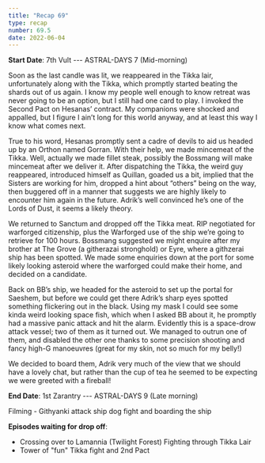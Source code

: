 ```yaml
---
title: "Recap 69"
type: recap
number: 69.5
date: 2022-06-04
---
```


**Start Date**: 7th Vult --- ASTRAL-DAYS 7 (Mid-morning)
 
Soon as the last candle was lit, we reappeared in the Tikka lair, unfortunately along with the Tikka, which promptly started beating the shards out of us again. I know my people well enough to know retreat was never going to be an option, but I still had one card to play. I invoked the Second Pact on Hesanas’ contract. My companions were shocked and appalled, but I figure I ain’t long for this world anyway, and at least this way I know what comes next.
 
True to his word, Hesanas promptly sent a cadre of devils to aid us headed up by an Orthon named Gorran. With their help, we made mincemeat of the Tikka. Well, actually we made fillet steak, possibly the Bossmang will make mincemeat after we deliver it. After dispatching the Tikka, the weird guy reappeared, introduced himself as Quillan, goaded us a bit, implied that the Sisters are working for him, dropped a hint about “others” being on the way, then buggered off in a manner that suggests we are highly likely to encounter him again in the future. Adrik’s well convinced he’s one of the Lords of Dust, it seems a likely theory.
 
We returned to Sanctum and dropped off the Tikka meat. RIP negotiated for warforged citizenship, plus the Warforged use of the ship we’re going to retrieve for 100 hours. Bossmang suggested we might enquire after my brother at The Grove (a githerazai stronghold) or Eyre, where a githzerai ship has been spotted. We made some enquiries down at the port for some likely looking asteroid where the warforged could make their home, and decided on a candidate.
 
Back on BB’s ship, we headed for the asteroid to set up the portal for Saeshem, but before we could get there Adrik’s sharp eyes spotted something flickering out in the black. Using my mask I could see some kinda weird looking space fish, which when I asked BB about it, he promptly had a massive panic attack and hit the alarm. Evidently this is a space-drow attack vessel; two of them as it turned out. We managed to outrun one of them, and disabled the other one thanks to some precision shooting and fancy high-G manoeuvres (great for my skin, not so much for my belly!)
 
We decided to board them, Adrik very much of the view that we should have a lovely chat, but rather than the cup of tea he seemed to be expecting we were greeted with a fireball!
 
**End Date**: 1st Zarantry --- ASTRAL-DAYS 9 (Late morning)

Filming - Githyanki attack ship dog fight and boarding the ship
 
**Episodes waiting for drop off**:
- Crossing over to Lamannia (Twilight Forest) Fighting through Tikka Lair
- Tower of "fun" Tikka fight and 2nd Pact